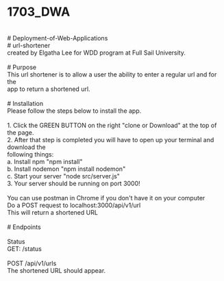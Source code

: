 # 1703_DWA
<br>
# Deployment-of-Web-Applications

<br>
# url-shortener<br>
 created by Elgatha Lee for WDD program at Full Sail University.<br>
<br>
# Purpose<br>
 This url shortener is to allow a user the ability to enter a regular url and for the<br> app to return a shortened url.<br>
<br>
# Installation<br>
 Please follow the steps below to install the app.<br>
<br>
 1. Click the GREEN BUTTON on the right "clone or Download" at the top of the page.<br>
 2. After that step is completed you will have to open up your terminal and download the<br> following things:<br>
  a. Install npm "npm install"<br>
  b. Install nodemon "npm install nodemon"<br>
  c.  Start your server "node src/server.js"<br>
 3. Your server should be running on port 3000!<br>
<br>
 You can use postman in Chrome if you don't have it on your computer<br>
 Do a POST request to localhost:3000/api/v1/url<br>
 This will return a shortened URL<br>
<br>
# Endpoints<br>
<br>
Status<br>
GET: /status<br>
<br>
POST /api/v1/urls<br>
   The shortened URL should appear.
